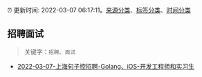 :alarm_clock: 更新时间: 2022-03-07 06:17:11。[来源分类](../README.md)、[标签分类](../TAGS.md)、[时间分类](../TIMELINE.md)

## 招聘面试


> 关键字：`招聘`、`面试`



- [2022-03-07-上海句子控招聘-Golang、iOS-开发工程师和实习生](https://www.v2ex.com/t/838568) 